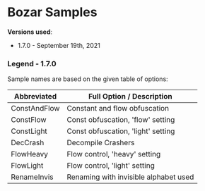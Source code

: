 # Bozar Samples

**Versions used**: 

* 1.7.0 - September 19th, 2021

### Legend - 1.7.0

Sample names are based on the given table of options:

| Abbreviated | Full Option / Description |
| ------------| ------------|
| ConstAndFlow | Constant and flow obfuscation |
| ConstFlow | Const obfuscation, 'flow' setting |
| ConstLight | Const obfuscation, 'light' setting |
| DecCrash | Decompile Crashers |
| FlowHeavy | Flow control, 'heavy' setting |
| FlowLight | Flow control, 'light' setting |
| RenameInvis | Renaming with invisible alphabet used |